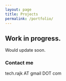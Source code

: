 ```yaml
---
layout: page
title: Projects 
permalink: /portfolio/
---
```


## Work in progress.
Would update soon. 

### Contact me

tech.rajk AT gmail DOT com
